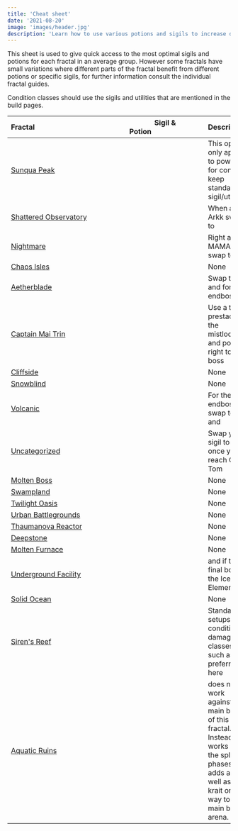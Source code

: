 ```yaml
---
title: 'Cheat sheet'
date: '2021-08-20'
image: 'images/header.jpg'
description: 'Learn how to use various potions and sigils to increase damage output.'
---
```


This sheet is used to give quick access to the most optimal sigils and potions for each fractal in an average group. However some fractals have small variations where different parts of the fractal benefit from different potions or specific sigils, for further information consult the individual fractal guides.

<Warning>
Condition classes should use the sigils and utilities that are mentioned in the build pages.
</Warning>

| Fractal                                                  | Sigil & Potion                                                                                                                      | Description                                                                                                                                                                          |
| -------------------------------------------------------- | ----------------------------------------------------------------------------------------------------------------------------------- | ------------------------------------------------------------------------------------------------------------------------------------------------------------------------------------ |
| [Sunqua Peak](/fractals/sunqua-peak)                     | <Item id="36053" size="large" disableText/> <Item id="24868" size="large" disableText/> <Item id="9443" size="large" disableText/>  | This option only applies to power, for condi keep standard sigil/utility.                                                                                                            |
| [Shattered Observatory](/fractals/shattered-observatory) | <Item id="24615" size="large" disableText/> <Item id="24868" size="large" disableText/> <Item id="9443" size="large" disableText/>  | When at Arkk swap to <Item id="50082"/>                                                                                                                                              |
| [Nightmare](/fractals/nightmare)                         | <Item id="24615" size="large" disableText/> <Item id="24868" size="large" disableText/> <Item id="50082" size="large" disableText/> | Right after MAMA swap <Item id="24615"/> to <Item id="24658"/>                                                                                                                       |
| [Chaos Isles](/fractals/chaos-isles)                     | <Item id="24615" size="large" disableText/> <Item id="24868" size="large" disableText/> <Item id="9443" size="large" disableText/>  | None                                                                                                                                                                                 |
| [Aetherblade](/fractals/aetherblade)                     | <Item id="24615" size="large" disableText/> <Item id="24868" size="large" disableText/> <Item id="50082" size="large" disableText/> | Swap to <Item id="24672"/> and <Item id="8887"/> for the endboss.                                                                                                                    |
| [Captain Mai Trin](/fractals/captain-mai-trin-boss)      | <Item id="24615" size="large" disableText/> <Item id="24868" size="large" disableText/> <Item id="50082" size="large" disableText/> | Use a <Item id="78978"/> to prestack at the mistlock and port right to the boss                                                                                                      |
| [Cliffside](/fractals/cliffside)                         | <Item id="24615" size="large" disableText/> <Item id="24678" size="large" disableText/> <Item id="8881" size="large" disableText/>  | None                                                                                                                                                                                 |
| [Snowblind](/fractals/snowblind)                         | <Item id="36053" size="large" disableText/> <Item id="24667" size="large" disableText/> <Item id="8883" size="large" disableText/>  | None                                                                                                                                                                                 |
| [Volcanic](/fractals/volcanic)                           | <Item id="36053" size="large" disableText/> <Item id="24648" size="large" disableText/> <Item id="8890" size="large" disableText/>  | For the endboss swap <Item id="24648"/> to <Item id="24868"/> and <Item id="8886"/>                                                                                                  |
| [Uncategorized](/fractals/uncategorized)                 | <Item id="24615" size="large" disableText/> <Item id="24868" size="large" disableText/> <Item id="8887" size="large" disableText/>  | Swap your <Item id="24615"/> sigil to <Item id="24672"/> once you reach Old Tom                                                                                                      |
| [Molten Boss](/fractals/molten-boss)                     | <Item id="24615" size="large" disableText/> <Item id="24868" size="large" disableText/> <Item id="50082" size="large" disableText/> | None                                                                                                                                                                                 |
| [Swampland](/fractals/swampland)                         | <Item id="36053" size="large" disableText/> <Item id="24868" size="large" disableText/> <Item id="9443" size="large" disableText/>  | None                                                                                                                                                                                 |
| [Twilight Oasis](/fractals/twilight-oasis)               | <Item id="24615" size="large" disableText/> <Item id="36053" size="large" disableText/> <Item id="9443" size="large" disableText/>  | None                                                                                                                                                                                 |
| [Urban Battlegrounds](/fractals/urban-battlegrounds)     | <Item id="24615" size="large" disableText/> <Item id="24868" size="large" disableText/> <Item id="9443" size="large" disableText/>  | None                                                                                                                                                                                 |
| [Thaumanova Reactor](/fractals/thaumanova-reactor)       | <Item id="24615" size="large" disableText/> <Item id="24868" size="large" disableText/> <Item id="9443" size="large" disableText/>  | None                                                                                                                                                                                 |
| [Deepstone](/fractals/deepstone)                         | <Item id="24615" size="large" disableText/> <Item id="24554" size="large" disableText/> <Item id="9443" size="large" disableText/>  | None                                                                                                                                                                                 |
| [Molten Furnace](/fractals/molten-furnace)               | <Item id="24615" size="large" disableText/> <Item id="24554" size="large" disableText/> <Item id="50082" size="large" disableText/> | None                                                                                                                                                                                 |
| [Underground Facility](/fractals/underground-facility)   | <Item id="36053" size="large" disableText/> <Item id="24684" size="large" disableText/> <Item id="8892" size="large" disableText/>  | <Item id="24661"/> and <Item id="8885"/> if the final boss is the Ice Elemental                                                                                                      |
| [Solid Ocean](/fractals/solid-ocean)                     | <Item id="36053" size="large" disableText/> <Item id="24661" size="large" disableText/> <Item id="8885" size="large" disableText/>  | None                                                                                                                                                                                 |
| [Siren's Reef](/fractals/sirens-reef)                    | <Item id="24615" size="large" disableText/> <Item id="24868" size="large" disableText/> <Item id="9443" size="large" disableText/>  | Standard setups on condition damage classes such as [<Specialization name="Firebrand" text="Condition Firebrand" disableLink/>](/builds/guardian/condi-firebrand) are preferred here |
| [Aquatic Ruins](/fractals/aquatic-ruins)                 | <Item id="24615" size="large" disableText/> <Item id="24658" size="large" disableText/> <Item id="50082" size="large" disableText/> | <Item id="24658"/> does not work against the main boss of this fractal. Instead, it works on the split phases and adds as well as the krait on the way to the main boss arena.       |
